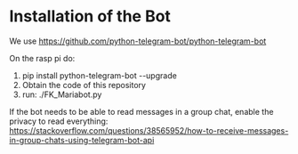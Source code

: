 # Installation of the Bot

We use https://github.com/python-telegram-bot/python-telegram-bot

On the rasp pi do:

1. pip install python-telegram-bot --upgrade
2. Obtain the code of this repository
3. run: ./FK_Mariabot.py

If the bot needs to be able to read messages in a group chat, enable the privacy to read everything: https://stackoverflow.com/questions/38565952/how-to-receive-messages-in-group-chats-using-telegram-bot-api

